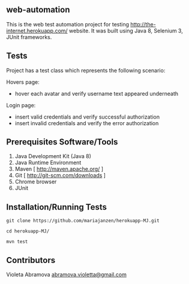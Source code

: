 ## web-automation

This is the web test automation project for testing http://the-internet.herokuapp.com/ website. It was built using Java 8, Selenium 3, JUnit frameworks.

## Tests

Project has a test class which represents the following scenario:

Hovers page:
* hover each avatar and verify username text appeared underneath

Login page:
* insert valid credentials and verify successful authorization
* insert invalid credentials and verify the error authorization



## Prerequisites Software/Tools

1. Java Development Kit (Java 8)
2. Java Runtime Environment
3. Maven [ http://maven.apache.org/ ]
4. Git [ http://git-scm.com/downloads ]
5. Chrome browser
6. JUnit

## Installation/Running Tests

`git clone https://github.com/mariajanzen/herokuapp-MJ.git`

`cd herokuapp-MJ/`

`mvn test`

## Contributors

Violeta Abramova abramova.violetta@gmail.com

